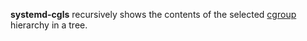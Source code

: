 **systemd-cgls** recursively shows the contents of the selected [cgroup](../Cgroups) hierarchy in a tree.

